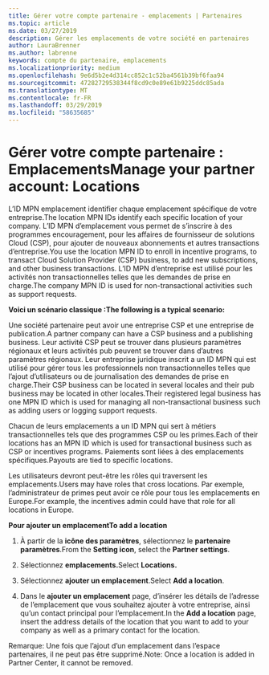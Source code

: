 ```yaml
---
title: Gérer votre compte partenaire - emplacements | Partenaires
ms.topic: article
ms.date: 03/27/2019
description: Gérer les emplacements de votre société en partenaires
author: LauraBrenner
ms.author: labrenne
keywords: compte du partenaire, emplacements
ms.localizationpriority: medium
ms.openlocfilehash: 9e6d5b2e4d314cc852c1c52ba4561b39bf6faa94
ms.sourcegitcommit: 47282729538344f8cd9c0e89e61b9225ddc85ada
ms.translationtype: MT
ms.contentlocale: fr-FR
ms.lasthandoff: 03/29/2019
ms.locfileid: "58635685"
---
```

# <a name="manage-your-partner-account-locations"></a><span data-ttu-id="0cbcd-104">Gérer votre compte partenaire : Emplacements</span><span class="sxs-lookup"><span data-stu-id="0cbcd-104">Manage your partner account: Locations</span></span>

<span data-ttu-id="0cbcd-105">L’ID MPN emplacement identifier chaque emplacement spécifique de votre entreprise.</span><span class="sxs-lookup"><span data-stu-id="0cbcd-105">The location MPN IDs identify each specific location of your company.</span></span> <span data-ttu-id="0cbcd-106">L’ID MPN d’emplacement vous permet de s’inscrire à des programmes encouragement, pour les affaires de fournisseur de solutions Cloud (CSP), pour ajouter de nouveaux abonnements et autres transactions d’entreprise.</span><span class="sxs-lookup"><span data-stu-id="0cbcd-106">You use the location MPN ID to enroll in incentive programs, to transact Cloud Solution Provider (CSP) business, to add new subscriptions, and other business transactions.</span></span> <span data-ttu-id="0cbcd-107">L’ID MPN d’entreprise est utilisé pour les activités non transactionnelles telles que les demandes de prise en charge.</span><span class="sxs-lookup"><span data-stu-id="0cbcd-107">The company MPN ID is used for non-transactional activities such as support requests.</span></span>

<span data-ttu-id="0cbcd-108">**Voici un scénario classique :**</span><span class="sxs-lookup"><span data-stu-id="0cbcd-108">**The following is a typical scenario:**</span></span> 

<span data-ttu-id="0cbcd-109">Une société partenaire peut avoir une entreprise CSP et une entreprise de publication.</span><span class="sxs-lookup"><span data-stu-id="0cbcd-109">A partner company can have a CSP business and a publishing business.</span></span> <span data-ttu-id="0cbcd-110">Leur activité CSP peut se trouver dans plusieurs paramètres régionaux et leurs activités pub peuvent se trouver dans d’autres paramètres régionaux. Leur entreprise juridique inscrit a un ID MPN qui est utilisé pour gérer tous les professionnels non transactionnelles telles que l’ajout d’utilisateurs ou de journalisation des demandes de prise en charge.</span><span class="sxs-lookup"><span data-stu-id="0cbcd-110">Their CSP business can be located in several locales and their pub business may be located in other locales.Their registered legal business has one MPN ID which is used for managing all non-transactional business such as adding users or logging support requests.</span></span> 

<span data-ttu-id="0cbcd-111">Chacun de leurs emplacements a un ID MPN qui sert à métiers transactionnelles tels que des programmes CSP ou les primes.</span><span class="sxs-lookup"><span data-stu-id="0cbcd-111">Each of their locations has an MPN ID which is used for transactional business such as CSP or incentives programs.</span></span> <span data-ttu-id="0cbcd-112">Paiements sont liées à des emplacements spécifiques.</span><span class="sxs-lookup"><span data-stu-id="0cbcd-112">Payouts are tied to specific locations.</span></span>

<span data-ttu-id="0cbcd-113">Les utilisateurs devront peut-être les rôles qui traversent les emplacements.</span><span class="sxs-lookup"><span data-stu-id="0cbcd-113">Users may have roles that cross locations.</span></span> <span data-ttu-id="0cbcd-114">Par exemple, l’administrateur de primes peut avoir ce rôle pour tous les emplacements en Europe.</span><span class="sxs-lookup"><span data-stu-id="0cbcd-114">For example, the incentives admin could have that role for all locations in Europe.</span></span>

<span data-ttu-id="0cbcd-115">**Pour ajouter un emplacement**</span><span class="sxs-lookup"><span data-stu-id="0cbcd-115">**To add a location**</span></span>

1. <span data-ttu-id="0cbcd-116">À partir de la **icône des paramètres**, sélectionnez le **partenaire paramètres**.</span><span class="sxs-lookup"><span data-stu-id="0cbcd-116">From the **Setting icon**, select the **Partner settings**.</span></span> 

2. <span data-ttu-id="0cbcd-117">Sélectionnez **emplacements.**</span><span class="sxs-lookup"><span data-stu-id="0cbcd-117">Select **Locations.**</span></span>

3. <span data-ttu-id="0cbcd-118">Sélectionnez **ajouter un emplacement**.</span><span class="sxs-lookup"><span data-stu-id="0cbcd-118">Select **Add a location**.</span></span>  

4. <span data-ttu-id="0cbcd-119">Dans le **ajouter un emplacement** page, d’insérer les détails de l’adresse de l’emplacement que vous souhaitez ajouter à votre entreprise, ainsi qu’un contact principal pour l’emplacement.</span><span class="sxs-lookup"><span data-stu-id="0cbcd-119">In the **Add a location** page, insert the address details of the location that you want to add to your company as well as a primary contact for the location.</span></span>

<span data-ttu-id="0cbcd-120">Remarque: Une fois que l’ajout d’un emplacement dans l’espace partenaires, il ne peut pas être supprimé.</span><span class="sxs-lookup"><span data-stu-id="0cbcd-120">Note: Once a location is added in Partner Center, it cannot be removed.</span></span>

